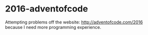 # 2016-adventofcode
Attempting problems off the website: http://adventofcode.com/2016 because I need more programming experience.
